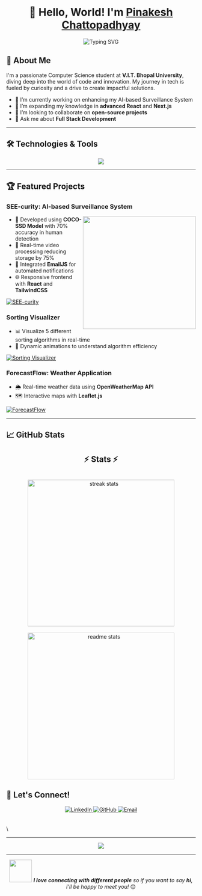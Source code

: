 <h1 align="center">👋 Hello, World! I'm <a href="https://github.com/Pinakesh2703">Pinakesh Chattopadhyay</a></h1>

<div align="center">
  <img src="https://readme-typing-svg.herokuapp.com?font=Fira+Code&size=24&pause=1000&color=00C2FF&center=true&vCenter=true&width=600&lines=Full+Stack+Developer;AI+Enthusiast;Problem+Solver;Continuous+Learner" alt="Typing SVG" />
</div>

## 🚀 About Me


I'm a passionate Computer Science student at **V.I.T. Bhopal University**, diving deep into the world of code and innovation. My journey in tech is fueled by curiosity and a drive to create impactful solutions.

- 🔭 I’m currently working on enhancing my AI-based Surveillance System
- 🌱 I’m expanding my knowledge in **advanced React** and **Next.js**
- 👯 I’m looking to collaborate on **open-source projects**
- 💬 Ask me about **Full Stack Development**


---

## 🛠️ Technologies & Tools

<div align="center">
  <img src="https://skillicons.dev/icons?i=cpp,python,java,js,react,nodejs,mysql,git,github,html,css&theme=light" />
</div>

---

## 🏆 Featured Projects

### SEE-curity: AI-based Surveillance System
<img src="https://media1.giphy.com/media/KszkcokOMwO6s2aJ99/200w.gif?cid=6c09b952xxj5u09xvfu3l0serukag80jpkuqnvgjc99rz2d3&ep=v1_gifs_search&rid=200w.gif&ct=g" width="300" align="right">

- 🧠 Developed using **COCO-SSD Model** with 70% accuracy in human detection
- 🎥 Real-time video processing reducing storage by 75%
- 🔔 Integrated **EmailJS** for automated notifications
- 🌐 Responsive frontend with **React** and **TailwindCSS**

[![SEE-curity](https://img.shields.io/badge/GitHub-Repository-blue?style=for-the-badge&logo=github)](https://github.com/Pinakesh2703/Survellience-Footage-Optimization)

### Sorting Visualizer
- 📊 Visualize 5 different sorting algorithms in real-time
- 🎨 Dynamic animations to understand algorithm efficiency

[![Sorting Visualizer](https://img.shields.io/badge/GitHub-Repository-blue?style=for-the-badge&logo=github)](https://github.com/Pinakesh2703/sorting_visualizer)

### ForecastFlow: Weather Application
- 🌦️ Real-time weather data using **OpenWeatherMap API**
- 🗺️ Interactive maps with **Leaflet.js**

[![ForecastFlow](https://img.shields.io/badge/GitHub-Repository-blue?style=for-the-badge&logo=github)](https://github.com/Pinakesh2703/ForecastFlow)

---

## 📈 GitHub Stats

<h2 align="center">⚡ Stats ⚡</h2>
<br>
<div align=center>
  <img width=390 src="https://github-readme-streak-stats-salesp07.vercel.app/?user=Pinakesh2703&count_private=true&theme=react&border_radius=10" alt="streak stats"/>
  <br/>
  <br/>
  <img width=390 src="https://github-readme-stats-salesp07.vercel.app/api?username=Pinakesh2703&count_private=true&show_icons=true&theme=react&rank_icon=github&border_radius=10" alt="readme stats" />
  <br/>
 
</div>

</div>


## 🤝 Let's Connect!

<div align="center">
  <a href="https://www.linkedin.com/in/pinakesh-vitb/" target="_blank">
    <img src="https://img.shields.io/badge/LinkedIn-0A66C2?style=for-the-badge&logo=linkedin&logoColor=white" alt="LinkedIn"/>
  </a>
  <a href="https://github.com/Pinakesh2703" target="_blank">
    <img src="https://img.shields.io/badge/GitHub-100000?style=for-the-badge&logo=github&logoColor=white" alt="GitHub"/>
  </a>
  <a href="mailto:pinakesh.chatto2016@gmail.com">
    <img src="https://img.shields.io/badge/Email-D14836?style=for-the-badge&logo=gmail&logoColor=white" alt="Email"/>
  </a>
</div>
<br/>
<br/>
\

---

<div align="center">
  <img src="https://wallpapers.com/images/hd/jokes-u23yuid4d66mnv4n.jpg"/>
</div>

---

<div align="center">
  <img src="https://media.giphy.com/media/LnQjpWaON8nhr21vNW/giphy.gif" width="60"> 
  <em><b>I love connecting with different people</b> so if you want to say <b>hi</b>, I'll be happy to meet you!</em> 😊
</div>
